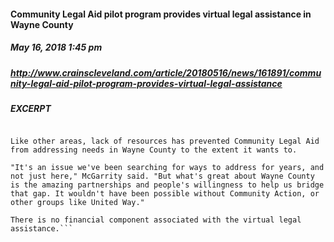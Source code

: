#### Community Legal Aid pilot program provides virtual legal assistance in Wayne County
##### May 16, 2018 1:45 pm 
##### http://www.crainscleveland.com/article/20180516/news/161891/community-legal-aid-pilot-program-provides-virtual-legal-assistance

##### EXCERPT
```...Legal aid groups in Cleveland and Akron usually turn away about half of all people seeking assistance.

Like other areas, lack of resources has prevented Community Legal Aid from addressing needs in Wayne County to the extent it wants to.

"It's an issue we've been searching for ways to address for years, and not just here," McGarrity said. "But what's great about Wayne County is the amazing partnerships and people's willingness to help us bridge that gap. It wouldn't have been possible without Community Action, or other groups like United Way."

There is no financial component associated with the virtual legal assistance.```

